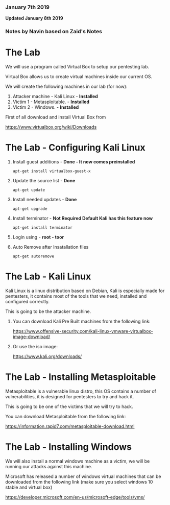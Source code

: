 ### January 7th 2019
**Updated January 8th 2019**

### Notes by Navin based on Zaid's Notes

# The Lab

We will use a program called Virtual Box to setup our pentesting lab.

Virtual Box allows us to create virtual machines inside our current OS.

We will create the following machines in our lab (for now):

1. Attacker machine - Kali Linux - **Installed** 
2. Victim 1 - Metasploitable. - **Installed**
3. Victim 2 - Windows. - **Installed** 

First of all download and install Virtual Box from

   https://www.virtualbox.org/wiki/Downloads

# The Lab - Configuring Kali Linux

1. Install guest additions - **Done - It now comes preinstalled**

    `apt-get install virtualbox-guest-x`

2. Update the source list - **Done**

	`apt-get update`
	
3. Install needed updates - **Done**

	`apt-get upgrade`

4. Install terminator - **Not Required Default Kali has this feature now**

    `apt-get install terminator`
    
5. Login using - **root - toor**

6. Auto Remove after Insatallation files

	`apt-get autoremove`

# The Lab - Kali Linux

Kali Linux is a linux distribution based on Debian, Kali is especially made for
pentesters, it contains most of the tools that we need, installed and configured
correctly.

This is going to be the attacker machine.

1. You can download Kali Pre Built machines from the following link:

      https://www.offensive-security.com/kali-linux-vmware-virtualbox-image-download/

2. Or use the iso image:

      https://www.kali.org/downloads/

# The Lab - Installing Metasploitable

Metasploitable is a vulnerable linux distro, this OS contains a number of
vulnerabilities, it is designed for pentesters to try and hack it.

This is going to be one of the victims that we will try to hack.

You can download Metasploitable from the following link:

   https://information.rapid7.com/metasploitable-download.html


# The Lab - Installing Windows

We will also install a normal windows machine as a victim, we will be
running our attacks against this machine.

Microsoft has released a number of windows virtual machines that can
be downloaded from the following link (make sure you select windows 10
stable and virtual box)

https://developer.microsoft.com/en-us/microsoft-edge/tools/vms/

<!--stackedit_data:
eyJoaXN0b3J5IjpbLTk4NDgwNDIzMSwtMTI5MjM1Mjg3Miw0ND
A1NDE1NDYsMTcyNzIzMjk5NSwtMTMzOTk4MDY3MV19
-->